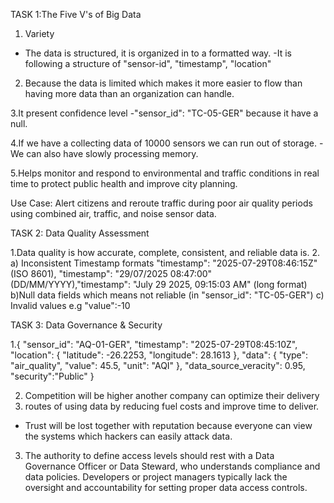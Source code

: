 TASK 1:The Five V's of Big Data

1. Variety
- The data is structured, it is organized in to a formatted way.
-It is following a structure of "sensor-id", "timestamp", "location"

2. Because the data is limited which makes it more easier to flow
 than having more data than an organization can handle.

3.It present confidence level
-"sensor_id": "TC-05-GER" because it have a null.

4.If we have a collecting data of 10000 sensors we can run out 
of storage.
-We can also have slowly processing memory.

5.Helps monitor and respond to environmental and traffic conditions
in real time to protect public health and improve city planning.

Use Case: Alert citizens and reroute traffic during poor air quality
periods using combined air, traffic, and noise sensor data.

TASK 2: Data Quality Assessment

1.Data quality is how accurate, complete, consistent, and reliable data is.
2. a) Inconsistent Timestamp formats "timestamp": "2025-07-29T08:46:15Z" 
(ISO 8601), "timestamp": "29/07/2025 08:47:00" (DD/MM/YYYY),"timestamp": 
"July 29 2025, 09:15:03 AM" (long format)
 b)Null data fields which means not reliable (in "sensor_id": "TC-05-GER")
 c) Invalid values e.g "value":-10

TASK 3: Data Governance & Security

1.{
    "sensor_id": "AQ-01-GER",
    "timestamp": "2025-07-29T08:45:10Z",
    "location": { "latitude": -26.2253, "longitude": 28.1613 },
    "data": { "type": "air_quality", "value": 45.5, "unit": "AQI" },
    "data_source_veracity": 0.95,
    "security":"Public"
  }
  
2. Competition will be higher another company can optimize their delivery
3.  routes of using data by reducing fuel costs and improve time to deliver.
- Trust will be lost together with reputation because everyone can view the
 systems which hackers can easily attack data.

3. The authority to define access levels should rest with a Data Governance
Officer or Data Steward, who understands compliance and data policies.
 Developers or project managers typically lack the oversight and accountability
 for setting proper data access controls.
